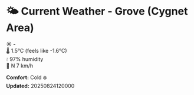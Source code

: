 # 🌤️ Current Weather - Grove (Cygnet Area)

☀️ **-**  
🌡️ 1.5°C (feels like -1.6°C)  
💧 97% humidity  
💨 N 7 km/h  

**Comfort:** Cold ❄️  
**Updated:** 20250824120000
